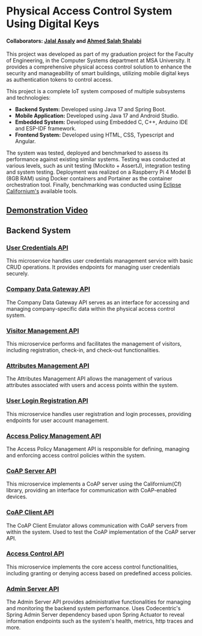 # Physical Access Control System Using Digital Keys
#### Collaborators: [Jalal Assaly](https://github.com/Jalal-Assaly) and [Ahmed Salah Shalabi](https://github.com/AhmedShalabi01)
This project was developed as part of my graduation project for the Faculty of Engineering, in the Computer Systems department at MSA University. It provides a comprehensive physical access control solution to enhance the security and manageability of smart buildings, utilizing mobile digital keys as authentication tokens to control access.

This project is a complete IoT system composed of multiple subsystems and technologies:
- **Backend System:** Developed using Java 17 and Spring Boot.
- **Mobile Application:** Developed using Java 17 and Android Studio.
- **Embedded System:** Developed using Embedded C, C++, Arduino IDE and ESP-IDF framework.
- **Frontend System:** Developed using HTML, CSS, Typescript and Angular.

The system was tested, deployed and benchmarked to assess its performance against existing similar systems. Testing was conducted at various levels, such as unit testing (Mockito + AssertJ), integration testing and system testing. Deployment was realized on a Raspberry Pi 4 Model B (8GB RAM) using Docker containers and Portainer as the container orchestration tool. Finally, benchmarking was conducted using [Eclipse Californium's](https://github.com/eclipse-californium/californium.git) available tools.

## [Demonstration Video](https://drive.google.com/file/d/1fbGVf5QVrfla25-C9wlf16yCCj4XdmEq/view?usp=sharing)

## Backend System

### [User Credentials API](https://github.com/Jalal-Assaly/user-credentials-api)
This microservice handles user credentials management service with basic CRUD operations. It provides endpoints for managing user credentials securely.

### [Company Data Gateway API](https://github.com/Jalal-Assaly/company-data-gateway-api)
The Company Data Gateway API serves as an interface for accessing and managing company-specific data within the physical access control system.

### [Visitor Management API](https://github.com/Jalal-Assaly/visitor-management-api)
This microservice performs and facilitates the management of visitors, including registration, check-in, and check-out functionalities.

### [Attributes Management API](https://github.com/AhmedShalabi01/attributes-management-api)
The Attributes Management API allows the management of various attributes associated with users and access points within the system.

### [User Login Registration API](https://github.com/AhmedShalabi01/user-login-registration-api)
This microservice handles user registration and login processes, providing endpoints for user account management.

### [Access Policy Management API](https://github.com/AhmedShalabi01/access-policy-management-api)
The Access Policy Management API is responsible for defining, managing and enforcing access control policies within the system.

### [CoAP Server API](https://github.com/Jalal-Assaly/coap-server-api)
This microservice implements a CoAP server using the Californium(Cf) library, providing an interface for communication with CoAP-enabled devices.

### [CoAP Client API](https://github.com/Jalal-Assaly/coap-client-emulator)
The CoAP Client Emulator allows communication with CoAP servers from within the system. Used to test the CoAP implementation of the CoAP server API.

### [Access Control API](https://github.com/Jalal-Assaly/access-control-api)
This microservice implements the core access control functionalities, including granting or denying access based on predefined access policies.

### [Admin Server API](https://github.com/Jalal-Assaly/admin-server-api)
The Admin Server API provides administrative functionalities for managing and monitoring the backend system performance. Uses Codecentric's Spring Admin Server dependency based upon Spring Actuator to reveal information endpoints such as the system's health, metrics, http traces and more.
